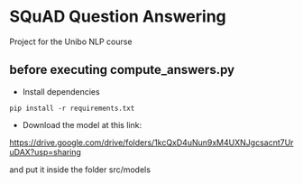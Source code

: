 # SQuAD Question Answering

Project for the Unibo NLP course 

## before executing compute_answers.py

- Install dependencies 
```
pip install -r requirements.txt
```
- Download the model at this link:

https://drive.google.com/drive/folders/1kcQxD4uNun9xM4UXNJgcsacnt7UruDAX?usp=sharing

and put it inside the folder src/models

